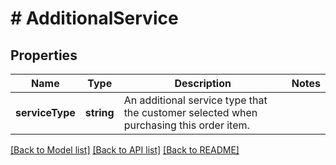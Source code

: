 # # AdditionalService

## Properties

Name | Type | Description | Notes
------------ | ------------- | ------------- | -------------
**serviceType** | **string** | An additional service type that the customer selected when purchasing this order item. |

[[Back to Model list]](../../README.md#models) [[Back to API list]](../../README.md#endpoints) [[Back to README]](../../README.md)
